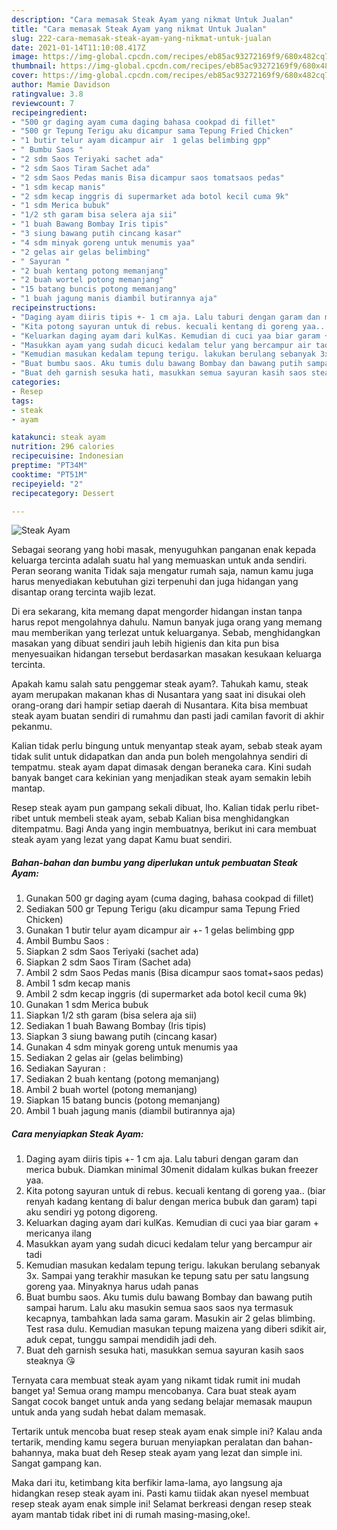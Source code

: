 ```yaml
---
description: "Cara memasak Steak Ayam yang nikmat Untuk Jualan"
title: "Cara memasak Steak Ayam yang nikmat Untuk Jualan"
slug: 222-cara-memasak-steak-ayam-yang-nikmat-untuk-jualan
date: 2021-01-14T11:10:08.417Z
image: https://img-global.cpcdn.com/recipes/eb85ac93272169f9/680x482cq70/steak-ayam-foto-resep-utama.jpg
thumbnail: https://img-global.cpcdn.com/recipes/eb85ac93272169f9/680x482cq70/steak-ayam-foto-resep-utama.jpg
cover: https://img-global.cpcdn.com/recipes/eb85ac93272169f9/680x482cq70/steak-ayam-foto-resep-utama.jpg
author: Mamie Davidson
ratingvalue: 3.8
reviewcount: 7
recipeingredient:
- "500 gr daging ayam cuma daging bahasa cookpad di fillet"
- "500 gr Tepung Terigu aku dicampur sama Tepung Fried Chicken"
- "1 butir telur ayam dicampur air  1 gelas belimbing gpp"
- " Bumbu Saos "
- "2 sdm Saos Teriyaki sachet ada"
- "2 sdm Saos Tiram Sachet ada"
- "2 sdm Saos Pedas manis Bisa dicampur saos tomatsaos pedas"
- "1 sdm kecap manis"
- "2 sdm kecap inggris di supermarket ada botol kecil cuma 9k"
- "1 sdm Merica bubuk"
- "1/2 sth garam bisa selera aja sii"
- "1 buah Bawang Bombay Iris tipis"
- "3 siung bawang putih cincang kasar"
- "4 sdm minyak goreng untuk menumis yaa"
- "2 gelas air gelas belimbing"
- " Sayuran "
- "2 buah kentang potong memanjang"
- "2 buah wortel potong memanjang"
- "15 batang buncis potong memanjang"
- "1 buah jagung manis diambil butirannya aja"
recipeinstructions:
- "Daging ayam diiris tipis +- 1 cm aja. Lalu taburi dengan garam dan merica bubuk. Diamkan minimal 30menit didalam kulkas bukan freezer yaa."
- "Kita potong sayuran untuk di rebus. kecuali kentang di goreng yaa.. (biar renyah kadang kentang di balur dengan merica bubuk dan garam) tapi aku sendiri yg potong digoreng."
- "Keluarkan daging ayam dari kulKas. Kemudian di cuci yaa biar garam + mericanya ilang"
- "Masukkan ayam yang sudah dicuci kedalam telur yang bercampur air tadi"
- "Kemudian masukan kedalam tepung terigu. lakukan berulang sebanyak 3x. Sampai yang terakhir masukan ke tepung satu per satu langsung goreng yaa. Minyaknya harus udah panas"
- "Buat bumbu saos. Aku tumis dulu bawang Bombay dan bawang putih sampai harum. Lalu aku masukin semua saos saos nya termasuk kecapnya, tambahkan lada sama garam. Masukin air 2 gelas blimbing. Test rasa dulu. Kemudian masukan tepung maizena yang diberi sdikit air, aduk cepat, tunggu sampai mendidih jadi deh."
- "Buat deh garnish sesuka hati, masukkan semua sayuran kasih saos steaknya 😘"
categories:
- Resep
tags:
- steak
- ayam

katakunci: steak ayam 
nutrition: 296 calories
recipecuisine: Indonesian
preptime: "PT34M"
cooktime: "PT51M"
recipeyield: "2"
recipecategory: Dessert

---
```



![Steak Ayam](https://img-global.cpcdn.com/recipes/eb85ac93272169f9/680x482cq70/steak-ayam-foto-resep-utama.jpg)

Sebagai seorang yang hobi masak, menyuguhkan panganan enak kepada keluarga tercinta adalah suatu hal yang memuaskan untuk anda sendiri. Peran seorang  wanita Tidak saja mengatur rumah saja, namun kamu juga harus menyediakan kebutuhan gizi terpenuhi dan juga hidangan yang disantap orang tercinta wajib lezat.

Di era  sekarang, kita memang dapat mengorder hidangan instan tanpa harus repot mengolahnya dahulu. Namun banyak juga orang yang memang mau memberikan yang terlezat untuk keluarganya. Sebab, menghidangkan masakan yang dibuat sendiri jauh lebih higienis dan kita pun bisa menyesuaikan hidangan tersebut berdasarkan masakan kesukaan keluarga tercinta. 



Apakah kamu salah satu penggemar steak ayam?. Tahukah kamu, steak ayam merupakan makanan khas di Nusantara yang saat ini disukai oleh orang-orang dari hampir setiap daerah di Nusantara. Kita bisa membuat steak ayam buatan sendiri di rumahmu dan pasti jadi camilan favorit di akhir pekanmu.

Kalian tidak perlu bingung untuk menyantap steak ayam, sebab steak ayam tidak sulit untuk didapatkan dan anda pun boleh mengolahnya sendiri di tempatmu. steak ayam dapat dimasak dengan beraneka cara. Kini sudah banyak banget cara kekinian yang menjadikan steak ayam semakin lebih mantap.

Resep steak ayam pun gampang sekali dibuat, lho. Kalian tidak perlu ribet-ribet untuk membeli steak ayam, sebab Kalian bisa menghidangkan ditempatmu. Bagi Anda yang ingin membuatnya, berikut ini cara membuat steak ayam yang lezat yang dapat Kamu buat sendiri.

<!--inarticleads1-->

##### Bahan-bahan dan bumbu yang diperlukan untuk pembuatan Steak Ayam:

1. Gunakan 500 gr daging ayam (cuma daging, bahasa cookpad di fillet)
1. Sediakan 500 gr Tepung Terigu (aku dicampur sama Tepung Fried Chicken)
1. Gunakan 1 butir telur ayam dicampur air +- 1 gelas belimbing gpp
1. Ambil  Bumbu Saos :
1. Siapkan 2 sdm Saos Teriyaki (sachet ada)
1. Siapkan 2 sdm Saos Tiram (Sachet ada)
1. Ambil 2 sdm Saos Pedas manis (Bisa dicampur saos tomat+saos pedas)
1. Ambil 1 sdm kecap manis
1. Ambil 2 sdm kecap inggris (di supermarket ada botol kecil cuma 9k)
1. Gunakan 1 sdm Merica bubuk
1. Siapkan 1/2 sth garam (bisa selera aja sii)
1. Sediakan 1 buah Bawang Bombay (Iris tipis)
1. Siapkan 3 siung bawang putih (cincang kasar)
1. Gunakan 4 sdm minyak goreng untuk menumis yaa
1. Sediakan 2 gelas air (gelas belimbing)
1. Sediakan  Sayuran :
1. Sediakan 2 buah kentang (potong memanjang)
1. Ambil 2 buah wortel (potong memanjang)
1. Siapkan 15 batang buncis (potong memanjang)
1. Ambil 1 buah jagung manis (diambil butirannya aja)




<!--inarticleads2-->

##### Cara menyiapkan Steak Ayam:

1. Daging ayam diiris tipis +- 1 cm aja. Lalu taburi dengan garam dan merica bubuk. Diamkan minimal 30menit didalam kulkas bukan freezer yaa.
1. Kita potong sayuran untuk di rebus. kecuali kentang di goreng yaa.. (biar renyah kadang kentang di balur dengan merica bubuk dan garam) tapi aku sendiri yg potong digoreng.
1. Keluarkan daging ayam dari kulKas. Kemudian di cuci yaa biar garam + mericanya ilang
1. Masukkan ayam yang sudah dicuci kedalam telur yang bercampur air tadi
1. Kemudian masukan kedalam tepung terigu. lakukan berulang sebanyak 3x. Sampai yang terakhir masukan ke tepung satu per satu langsung goreng yaa. Minyaknya harus udah panas
1. Buat bumbu saos. Aku tumis dulu bawang Bombay dan bawang putih sampai harum. Lalu aku masukin semua saos saos nya termasuk kecapnya, tambahkan lada sama garam. Masukin air 2 gelas blimbing. Test rasa dulu. Kemudian masukan tepung maizena yang diberi sdikit air, aduk cepat, tunggu sampai mendidih jadi deh.
1. Buat deh garnish sesuka hati, masukkan semua sayuran kasih saos steaknya 😘




Ternyata cara membuat steak ayam yang nikamt tidak rumit ini mudah banget ya! Semua orang mampu mencobanya. Cara buat steak ayam Sangat cocok banget untuk anda yang sedang belajar memasak maupun untuk anda yang sudah hebat dalam memasak.

Tertarik untuk mencoba buat resep steak ayam enak simple ini? Kalau anda tertarik, mending kamu segera buruan menyiapkan peralatan dan bahan-bahannya, maka buat deh Resep steak ayam yang lezat dan simple ini. Sangat gampang kan. 

Maka dari itu, ketimbang kita berfikir lama-lama, ayo langsung aja hidangkan resep steak ayam ini. Pasti kamu tiidak akan nyesel membuat resep steak ayam enak simple ini! Selamat berkreasi dengan resep steak ayam mantab tidak ribet ini di rumah masing-masing,oke!.

